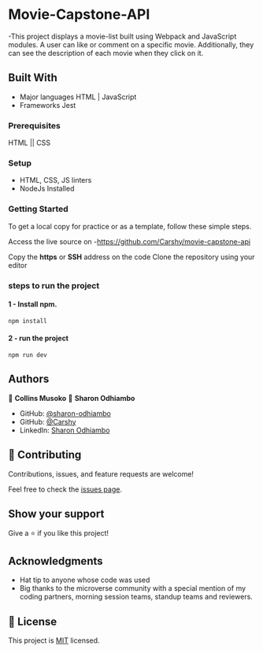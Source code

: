 # Movie-Capstone-API
-This project displays a movie-list built using Webpack and JavaScript modules. A user can like or comment on a specific movie. Additionally, they can see the description of each movie when they click on it.

## Built With

- Major languages 
  HTML | JavaScript
- Frameworks
 Jest
  
 ### Prerequisites
HTML || CSS

### Setup
- HTML, CSS, JS linters
- NodeJs Installed


### Getting Started
To get a local copy for practice or as a template, follow these simple steps.

Access the live source on -https://github.com/Carshy/movie-capstone-api

Copy the **https** or **SSH** address on the code
Clone the repository using your editor 

### steps to run the project
#### 1 - Install npm.
```
npm install
```

#### 2 - run the project 
```
npm run dev
```

## Authors

👤 **Collins Musoko**
👤 **Sharon Odhiambo**

- GitHub: [@sharon-odhiambo](https://github.com/sharon-odhiambo)
- GitHub: [@Carshy](https://github.com/Carshy)
- LinkedIn: [Sharon Odhiambo](https://www.linkedin.com/in/sharon-odhiambo-4333a0163/)

## 🤝 Contributing

Contributions, issues, and feature requests are welcome!

Feel free to check the [issues page](../../issues/).

## Show your support

Give a ⭐️ if you like this project!

## Acknowledgments

- Hat tip to anyone whose code was used
- Big thanks to the microverse community with a special mention of my coding partners, morning session teams, standup teams and reviewers.
## 📝 License
This project is [MIT](./LICENSE.txt) licensed.
